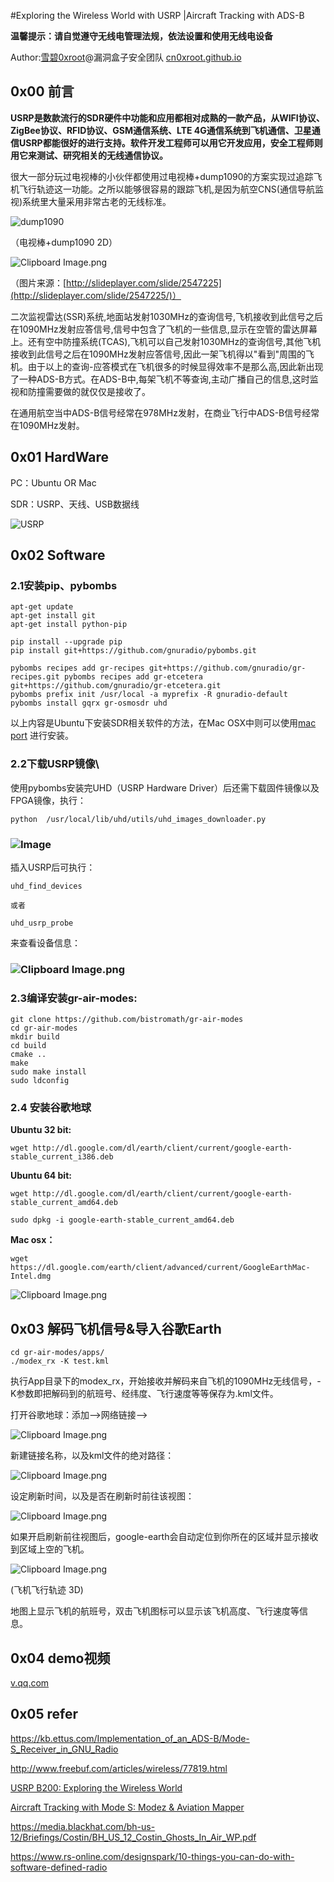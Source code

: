 #Exploring the Wireless World with USRP |Aircraft Tracking with ADS-B

**温馨提示：请自觉遵守无线电管理法规，依法设置和使用无线电设备**

Author:[雪碧0xroot](http://www.spriteking.com)@漏洞盒子安全团队 </span>[cn0xroot.github.io](http://www.0xroot.cn)

0x00 前言
---------

**USRP是数款流行的SDR硬件中功能和应用都相对成熟的一款产品，从WIFI协议、ZigBee协议、RFID协议、GSM通信系统、LTE
4G通信系统到飞机通信、卫星通信USRP都能很好的进行支持。软件开发工程师可以用它开发应用，安全工程师则用它来测试、研究相关的无线通信协议。**

很大一部分玩过电视棒的小伙伴都使用过电视棒+dump1090的方案实现过追踪飞机飞行轨迹这一功能。之所以能够很容易的跟踪飞机,是因为航空CNS(通信导航监视)系统里大量采用非常古老的无线标准。

![dump1090](http://image.3001.net/images/20161115/1479189205495.png!small)

（电视棒+dump1090 2D）

![Clipboard
Image.png](http://image.3001.net/images/20161115/14791886547297.png!small)

（图片来源：[http://slideplayer.com/slide/2547225](http://slideplayer.com/slide/2547225/)）

二次监视雷达(SSR)系统,地面站发射1030MHz的查询信号,飞机接收到此信号之后在1090MHz发射应答信号,信号中包含了飞机的一些信息,显示在空管的雷达屏幕上。还有空中防撞系统(TCAS),飞机可以自己发射1030MHz的查询信号,其他飞机接收到此信号之后在1090MHz发射应答信号,因此一架飞机得以"看到"周围的飞机。由于以上的查询-应答模式在飞机很多的时候显得效率不是那么高,因此新出现了一种ADS-B方式。在ADS-B中,每架飞机不等查询,主动广播自己的信息,这时监视和防撞需要做的就仅仅是接收了。

在通用航空当中ADS-B信号经常在978MHz发射，在商业飞行中ADS-B信号经常在1090MHz发射。

0x01 HardWare
-------------

PC：Ubuntu OR Mac

SDR：USRP、天线、USB数据线

![USRP](http://image.3001.net/2016/11/bd0dd8ac5f1e795033649a42110072e6.jpeg)

0x02 Software
-------------

### 2.1安装pip、pybombs

    apt-get update
    apt-get install git
    apt-get install python-pip

    pip install --upgrade pip
    pip install git+https://github.com/gnuradio/pybombs.git

    pybombs recipes add gr-recipes git+https://github.com/gnuradio/gr-recipes.git pybombs recipes add gr-etcetera git+https://github.com/gnuradio/gr-etcetera.git
    pybombs prefix init /usr/local -a myprefix -R gnuradio-default
    pybombs install gqrx gr-osmosdr uhd

以上内容是Ubuntu下安装SDR相关软件的方法，在Mac OSX中则可以使用[mac
port](https://www.macports.org/install.php) 进行安装。

### 2.2下载USRP镜像\

使用pybombs安装完UHD（USRP Hardware
Driver）后还需下载固件镜像以及FPGA镜像，执行：

    python  /usr/local/lib/uhd/utils/uhd_images_downloader.py

### ![Image](http://image.3001.net/images/20161114/1479113902337.png!small)
插入USRP后可执行：

    uhd_find_devices

    或者

    uhd_usrp_probe

来查看设备信息：

### ![Clipboard Image.png](http://image.3001.net/images/20161115/14791897937569.png!small)
### 2.3编译安装gr-air-modes:

    git clone https://github.com/bistromath/gr-air-modes
    cd gr-air-modes
    mkdir build
    cd build
    cmake ..
    make
    sudo make install
    sudo ldconfig

### 2.4 安装谷歌地球

**Ubuntu 32 bit:**

    wget http://dl.google.com/dl/earth/client/current/google-earth-stable_current_i386.deb

**Ubuntu 64 bit:**

    wget http://dl.google.com/dl/earth/client/current/google-earth-stable_current_amd64.deb

    sudo dpkg -i google-earth-stable_current_amd64.deb

**Mac osx：**

    wget https://dl.google.com/earth/client/advanced/current/GoogleEarthMac-Intel.dmg

![Clipboard
Image.png](http://image.3001.net/images/20161115/14791890906731.png!small)

0x03 解码飞机信号&导入谷歌Earth
-------------------------------

    cd gr-air-modes/apps/
    ./modex_rx -K test.kml 

执行App目录下的modex\_rx，开始接收并解码来自飞机的1090MHz无线信号，-K参数即把解码到的航班号、经纬度、飞行速度等等保存为.kml文件。

打开谷歌地球：添加--&gt;网络链接--&gt;

![Clipboard
Image.png](http://image.3001.net/images/20161115/14791907352309.png!small)

新建链接名称，以及kml文件的绝对路径：

![Clipboard
Image.png](http://image.3001.net/images/20161115/14791908433470.png!small)

设定刷新时间，以及是否在刷新时前往该视图：

![Clipboard
Image.png](http://image.3001.net/images/20161115/14791909528504.png!small)

如果开启刷新前往视图后，google-earth会自动定位到你所在的区域并显示接收到区域上空的飞机。

![Clipboard
Image.png](http://image.3001.net/images/20161115/14791912477419.png!small)

(飞机飞行轨迹 3D)

地图上显示飞机的航班号，双击飞机图标可以显示该飞机高度、飞行速度等信息。 

0x04 demo视频
-------------
[v.qq.com](https://v.qq.com/x/page/e0346ll12xf.html)


0x05 refer
----------

<https://kb.ettus.com/Implementation_of_an_ADS-B/Mode-S_Receiver_in_GNU_Radio>

<http://www.freebuf.com/articles/wireless/77819.html>

[USRP B200: Exploring the Wireless
World](https://www.ettus.com/product/details/UB200-KIT)

[Aircraft Tracking with Mode S: Modez & Aviation
Mapper](http://spench.net/drupal/research/mode-s)

<https://media.blackhat.com/bh-us-12/Briefings/Costin/BH_US_12_Costin_Ghosts_In_Air_WP.pdf>

<https://www.rs-online.com/designspark/10-things-you-can-do-with-software-defined-radio>

